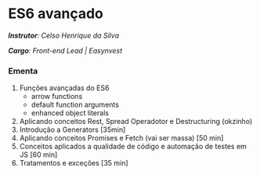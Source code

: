 # ES6 avançado

_**Instrutor**: Celso Henrique da Silva_

_**Cargo**: Front-end Lead | Easynvest_



### Ementa

1. Funções avançadas do ES6
   - arrow functions
   - default function arguments
   - enhanced object literals
2. Aplicando conceitos Rest, Spread Operadotor e Destructuring (okzinho)
3. Introdução a Generators [35min]
4. Aplicando conceitos Promises e Fetch (vai ser massa) [50 min]
5. Conceitos aplicados a qualidade de código e automação de testes em JS [60 min]
6. Tratamentos e exceções [35 min]

